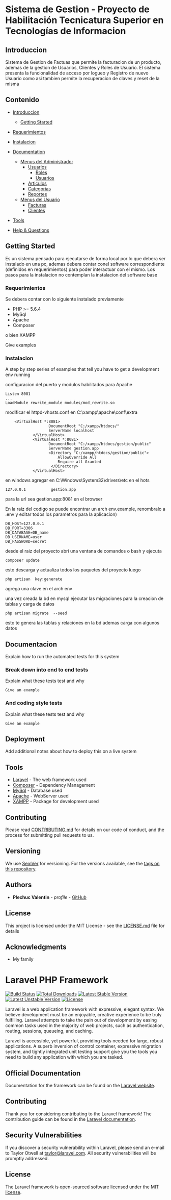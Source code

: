 # Sistema de Gestion - Proyecto de Habilitación Tecnicatura Superior en Tecnologías de Informacion
                    
<a name="Intro"></a>
## Introduccion
Sistema de Gestion de Factuas que permite la facturacion  de un producto, ademas de la gestion de Usuarios, Clientes y Roles de Usuario.
El sistema presenta la funcionalidad de acceso por logueo y Registro de nuevo Usuario como asi tambien permite la recuperacion de claves y reset de la misma


## Contenido

- [Introduccion](#Intro)
	- [Getting Started](#start)

- [Requerimientos](#Requerimientos)
- [Instalacion](#Instalacion)
- [Documentation](#Documentation)
	- [Menus del Administrador](#MenusADM)
		- [Usuarios](#Users)
		    - [Roles](#Roles)
		    - [Usuarios](#Users)
		- [Articulos](#Categorias)
		- [Categorias](#Categorias)
        - [Reportes](#MenusUSR)	    
    - [Menus del Usuario](#MenusUSR)	    
		- [Facturas](#Facturas)
		- [Clientes](#Clientes)
- [Tools](#Tools)
- [Help & Questions](#Help)


<a name="start"></a>
## Getting Started

Es un sistema pensado para ejecutarse de forma local por lo que debera ser instalado en una pc, ademas debera contar conel software correspondiente (definidos en requerimientos) para poder interactuar con el mismo.
Los pasos para la instalacion no contemplan la instalacion del software base

<a name="Requerimientos"></a>
### Requerimientos

Se debera contar con lo siguiente instalado previamente
* PHP >= 5.6.4
* MySql
* Apache
* Composer


o bien  XAMPP 

Give examples

<a name="INstalacion"></a>
### Instalacion

A step by step series of examples that tell you have to get a development env running

configuracion del puerto y modulos habilitados para Apache

```
Listen 8081
...
LoadModule rewrite_module modules/mod_rewrite.so
```

modificar el httpd-vhosts.conf en C:\xampp\apache\conf\extra

```
	<VirtualHost *:8081>
			       DocumentRoot "C:/xampp/htdocs/"
			       ServerName localhost
			</VirtualHost>
			<VirtualHost *:8081>
			       DocumentRoot "C:/xampp/htdocs/gestion/public"
			       ServerName gestion.app
			       <Directory "C:/xampp/htdocs/gestion/public">
				       AllowOverride All
				       Require all Granted
				 	</Directory>      
			</VirtualHost>
```

en windows agregar en C:\Windows\System32\drivers\etc en el hots
```
127.0.0.1      		gestion.app
```
para la url sea gestion.app:8081 en el browser


En la raiz del codigo se puede encontrar un arch env.example, renombralo a .env y editar todos los parametros para la aplicacion)

```
DB_HOST=127.0.0.1
DB_PORT=3306
DB_DATABASE=DB_name
DB_USERNAME=user
DB_PASSWORD=secret
```

desde el raiz del proyecto abri una ventana de comandos o bash y ejecuta

```
composer update 
```
esto descarga y actualiza todos los paquetes del proyecto luego

```
php artisan  key:generate 
```
agrega una clave en el arch env

una vez creada la bd en mysql ejecutar las migraciones para la creacion de tablas y carga de datos
 
 ```
 php artisan migrate  --seed
```

esto te genera las tablas y relaciones en la bd ademas carga con algunos datos 


<a name="Documentacion"></a>
## Documentacion

Explain how to run the automated tests for this system

### Break down into end to end tests

Explain what these tests test and why

```
Give an example
```

### And coding style tests

Explain what these tests test and why

```
Give an example
```

## Deployment

Add additional notes about how to deploy this on a live system

<a name="Tools"></a>
## Tools

* [Laravel](https://laravel.com/) - The web framework used
* [Composer](https://getcomposer.org/) - Dependency Management
* [MySql](https://www.mysql.com/) - Database used
* [Apache](https://www.apache.org/) - WebServer used
* [XAMPP](https://www.apachefriends.org/es/index.html) - Package for development used



## Contributing

Please read [CONTRIBUTING.md](https://gist.github.com/PurpleBooth/b24679402957c63ec426) for details on our code of conduct, and the process for submitting pull requests to us.

## Versioning

We use [SemVer](http://semver.org/) for versioning. For the versions available, see the [tags on this repository](https://github.com/your/project/tags). 

## Authors

* **Plechuc Valentin** - *profile* - [GitHub](https://github.com/veplechuc)

## License

This project is licensed under the MIT License - see the [LICENSE.md](LICENSE.md) file for details

## Acknowledgments

* My family



# Laravel PHP Framework

[![Build Status](https://travis-ci.org/laravel/framework.svg)](https://travis-ci.org/laravel/framework)
[![Total Downloads](https://poser.pugx.org/laravel/framework/d/total.svg)](https://packagist.org/packages/laravel/framework)
[![Latest Stable Version](https://poser.pugx.org/laravel/framework/v/stable.svg)](https://packagist.org/packages/laravel/framework)
[![Latest Unstable Version](https://poser.pugx.org/laravel/framework/v/unstable.svg)](https://packagist.org/packages/laravel/framework)
[![License](https://poser.pugx.org/laravel/framework/license.svg)](https://packagist.org/packages/laravel/framework)

Laravel is a web application framework with expressive, elegant syntax. We believe development must be an enjoyable, creative experience to be truly fulfilling. Laravel attempts to take the pain out of development by easing common tasks used in the majority of web projects, such as authentication, routing, sessions, queueing, and caching.

Laravel is accessible, yet powerful, providing tools needed for large, robust applications. A superb inversion of control container, expressive migration system, and tightly integrated unit testing support give you the tools you need to build any application with which you are tasked.

## Official Documentation

Documentation for the framework can be found on the [Laravel website](http://laravel.com/docs).

## Contributing

Thank you for considering contributing to the Laravel framework! The contribution guide can be found in the [Laravel documentation](http://laravel.com/docs/contributions).

## Security Vulnerabilities

If you discover a security vulnerability within Laravel, please send an e-mail to Taylor Otwell at taylor@laravel.com. All security vulnerabilities will be promptly addressed.

## License

The Laravel framework is open-sourced software licensed under the [MIT license](http://opensource.org/licenses/MIT).
